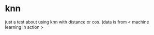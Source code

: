# knn
just a test about using knn with distance or cos.
(data is from < machine learning in action >
